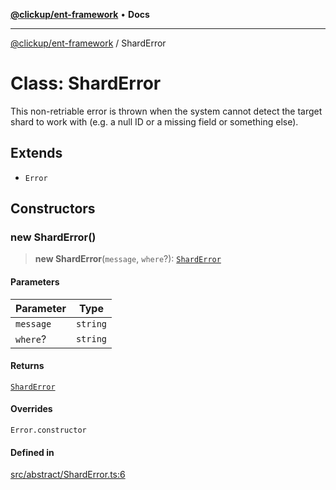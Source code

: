 [**@clickup/ent-framework**](../README.md) • **Docs**

***

[@clickup/ent-framework](../globals.md) / ShardError

# Class: ShardError

This non-retriable error is thrown when the system cannot detect the target
shard to work with (e.g. a null ID or a missing field or something else).

## Extends

- `Error`

## Constructors

### new ShardError()

> **new ShardError**(`message`, `where`?): [`ShardError`](ShardError.md)

#### Parameters

| Parameter | Type |
| ------ | ------ |
| `message` | `string` |
| `where`? | `string` |

#### Returns

[`ShardError`](ShardError.md)

#### Overrides

`Error.constructor`

#### Defined in

[src/abstract/ShardError.ts:6](https://github.com/clickup/ent-framework/blob/master/src/abstract/ShardError.ts#L6)
